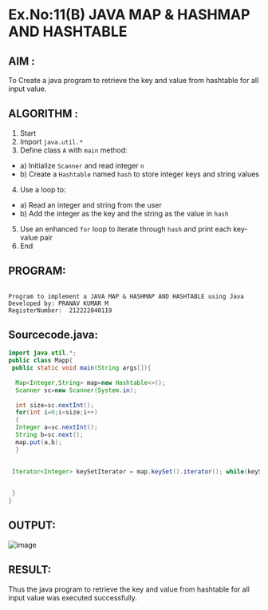 # Ex.No:11(B)   JAVA MAP & HASHMAP AND HASHTABLE
## AIM :

To Create a java program to retrieve the key and value from hashtable for all input value.

## ALGORITHM :

1.	Start
2.	Import `java.util.*`
3.	Define class `A` with `main` method:
-	a) Initialize `Scanner` and read integer `n`
-	b) Create a `Hashtable` named `hash` to store integer keys and string values
4.	Use a loop to:
-	a) Read an integer and string from the user
-	b) Add the integer as the key and the string as the value in `hash`
5.	Use an enhanced `for` loop to iterate through `hash` and print each key-value pair
6.	End

## PROGRAM:
 ```

Program to implement a JAVA MAP & HASHMAP AND HASHTABLE using Java
Developed by: PRANAV KUMAR M
RegisterNumber:  212222040119

```

## Sourcecode.java:
```java
import java.util.*;  
public class Mapp{  
 public static void main(String args[]){ 
     
  Map<Integer,String> map=new Hashtable<>(); 
  Scanner sc=new Scanner(System.in);
  
  int size=sc.nextInt();
  for(int i=0;i<size;i++)
  {
  Integer a=sc.nextInt();
  String b=sc.next();
  map.put(a,b);  
  } 
 
  
 Iterator<Integer> keySetIterator = map.keySet().iterator(); while(keySetIterator.hasNext()){ Integer key = keySetIterator.next(); System.out.println("key: " + key + " value: " + map.get(key)); }


 }  
}  
```

## OUTPUT:

![image](https://github.com/user-attachments/assets/a7399aab-b0c5-4dbd-8559-1bf19512201d)

## RESULT:
Thus the java program to retrieve the key and value from hashtable for all input value was executed successfully.





